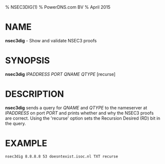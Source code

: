 % NSEC3DIG(1)
% PowerDNS.com BV
% April 2015

# NAME
**nsec3dig** - Show and validate NSEC3 proofs

# SYNOPSIS
**nsec3dig** *IPADDRESS* *PORT* *QNAME* *QTYPE* [recurse]

# DESCRIPTION
**nsec3dig** sends a query for *QNAME* and *QTYPE* to the nameserver at *IPADDRESS*
on port *PORT* and prints whether and why the NSEC3 proofs are correct. Using the
'recurse' option sets the Recursion Desired (RD) bit in the query.

# EXAMPLE
`nsec3dig 8.8.8.8 53 doesntexist.isoc.nl TXT recurse`
